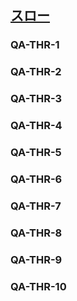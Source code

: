 ## [スロー](80201)

### QA-THR-1

### QA-THR-2

### QA-THR-3

### QA-THR-4

### QA-THR-5

### QA-THR-6

### QA-THR-7

### QA-THR-8

### QA-THR-9

### QA-THR-10
